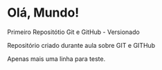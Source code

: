 # Olá, Mundo!
 Primeiro Repositótio Git e GitHub - Versionado

 Repositório criado durante aula sobre GIT e GITHub

Apenas mais uma linha para teste.
